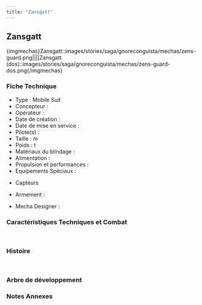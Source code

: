 ```yaml
---
title: "Zansgatt"
---
```


Zansgatt
--------


{imgmechas}Zansgatt::images/stories/saga/gnoreconguista/mechas/zens-guard.png||||Zansgatt (dos)::images/stories/saga/gnoreconguista/mechas/zens-guard-dos.png{/imgmechas}


### Fiche Technique


- Type : Mobile Suit   
- Concepteur :   
- Opérateur :   
- Date de création :   
- Date de mise en service :   
- Pilote(s) :   
- Taille : m   
- Poids : t   
- Matériaux du blindage :   
- Alimentation :   
- Propulsion et performances :   
- Equipements Spéciaux :


* Capteurs


- Armement :


- Mecha Designer :


### Caractéristiques Techniques et Combat


 


### Histoire


 


### Arbre de développement


### Notes Annexes

